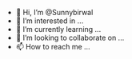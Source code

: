 - 👋 Hi, I’m @Sunnybirwal
- 👀 I’m interested in ...
- 🌱 I’m currently learning ...
- 💞️ I’m looking to collaborate on ...
- 📫 How to reach me ...

<!---
Sunnybirwal/Sunnybirwal is a ✨ special ✨ repository because its `README.md` (this file) appears on your GitHub profile.
You can click the Preview link to take a look at your changes.
--->
